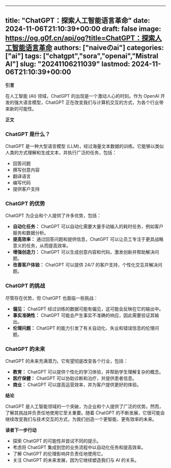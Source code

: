 
---
title: "ChatGPT：探索人工智能语言革命"
date: 2024-11-06T21:10:39+00:00
draft: false
image: https://og.g0f.cn/api/og?title=ChatGPT：探索人工智能语言革命
authors: ["naiveのai"]
categories: ["ai"]
tags: ["chatgpt","sora","openai","Mistral AI"]
slug: "20241106211039"
lastmod: 2024-11-06T21:10:39+00:00
---
**引言**

在人工智能 (AI) 领域，ChatGPT 的出现是一个激动人心的时刻。作为 OpenAI 开发的强大语言模型，ChatGPT 正在改变我们与计算机交互的方式，为各个行业带来新的可能性。

**正文**

### ChatGPT 是什么？

ChatGPT 是一种大型语言模型 (LLM)，经过海量文本数据的训练。它能够以类似人类的方式理解和生成文本，并执行广泛的任务，包括：

* 回答问题
* 撰写创意内容
* 翻译语言
* 编写代码
* 提供客户支持

### ChatGPT 的优势

ChatGPT 为企业和个人提供了许多优势，包括：

* **自动化任务：** ChatGPT 可以自动化需要大量手动输入的耗时任务，例如客户服务和数据分析。
* **提高效率：** 通过回答问题和提供信息，ChatGPT 可以让员工专注于更具战略意义的任务，从而提高效率。
* **增强创造力：** ChatGPT 可以生成创意内容和代码，激发创新并帮助解决问题。
* **改善客户体验：** ChatGPT 可以提供 24/7 的客户支持，个性化交互并解决问题。

### ChatGPT 的挑战

尽管存在优势，但 ChatGPT 也面临一些挑战：

* **偏见：** ChatGPT 经过训练的数据可能有偏见，这可能会反映在它的输出中。
* **事实准确性：** ChatGPT 可能会产生事实不准确的响应，因此需要验证其输出。
* **伦理问题：** ChatGPT 的能力引发了有关自动化、失业和错误信息的伦理问题。

### ChatGPT 的未来

ChatGPT 的未来充满潜力。它有望彻底改变各个行业，包括：

* **教育：** ChatGPT 可以提供个性化的学习体验，并帮助学生理解复杂的概念。
* **医疗保健：** ChatGPT 可以协助诊断和治疗，并提供患者信息。
* **商业：** ChatGPT 可以提高运营效率，并为客户提供更好的体验。

**结论**

ChatGPT 是人工智能领域的一个突破，为企业和个人提供了广泛的优势。然而，了解其挑战并负责任地使用它至关重要。随着 ChatGPT 的不断发展，它很可能会继续改变我们与技术交互的方式，为我们创造一个更智能、更有效率的未来。

**读者下一步行动**

* 探索 ChatGPT 的可能性并尝试不同的提示。
* 考虑将 ChatGPT 集成到您的业务流程中以自动化任务和提高效率。
* 了解 ChatGPT 的伦理影响并负责任地使用它。
* 关注 ChatGPT 的未来发展，因为它继续塑造我们与 AI 的关系。